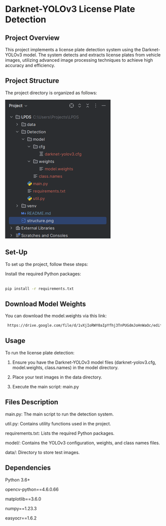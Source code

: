 # Darknet-YOLOv3 License Plate Detection

## Project Overview
This project implements a license plate detection system using the Darknet-YOLOv3 model. The system detects and extracts license plates from vehicle images, utilizing advanced image processing techniques to achieve high accuracy and efficiency.

## Project Structure

The project directory is organized as follows:

![img.png](projectstructure.png)


## Set-Up
To set up the project, follow these steps:

Install the required Python packages:

````bash

pip install -r requirements.txt
````
## Download Model Weights

You can download the model.weights via this link:

```bash 
 https://drive.google.com/file/d/1vXjIoRWY0aIpYfhj3TnPUGdmJoHnWaOc/edit
````

## Usage

To run the license plate detection:

1. Ensure you have the Darknet-YOLOv3 model files (darknet-yolov3.cfg, model.weights, class.names) in the model directory.

2. Place your test images in the data directory.

3. Execute the main script: main.py

## Files Description

main.py: The main script to run the detection system.

util.py: Contains utility functions used in the project.

requirements.txt: Lists the required Python packages.

model/: Contains the YOLOv3 configuration, weights, and class names files.

data/: Directory to store test images.


## Dependencies

Python 3.6+

opencv-python==4.6.0.66

matplotlib==3.6.0

numpy==1.23.3

easyocr==1.6.2